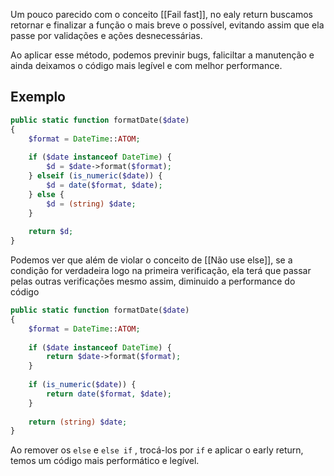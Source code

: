 
Um pouco parecido com o conceito [[Fail fast]], no ealy return buscamos retornar e finalizar a função o mais breve o possível, evitando assim que ela passe por validações e ações desnecessárias.

Ao aplicar esse método, podemos previnir bugs, faliciltar a manutenção e ainda deixamos o código mais legível e com melhor performance.

## Exemplo

``` php
public static function formatDate($date)  
{  
    $format = DateTime::ATOM;  
    
    if ($date instanceof DateTime) {  
        $d = $date->format($format);  
    } elseif (is_numeric($date)) {  
        $d = date($format, $date);  
    } else {  
        $d = (string) $date;  
    }  
    
    return $d;  
}
```

Podemos ver que além de violar o conceito de [[Não use else]], se a condição for verdadeira logo na primeira verificação, ela terá que passar pelas outras verificações mesmo assim, diminuido a performance do código

``` php
public static function formatDate($date)  
{  
    $format = DateTime::ATOM;  
  
    if ($date instanceof DateTime) {  
        return $date->format($format);  
    }  
  
    if (is_numeric($date)) {  
        return date($format, $date);  
    }  
  
    return (string) $date;  
}
```

Ao remover os `else` e `else if` , trocá-los por `if` e aplicar o early return, temos um código mais performático e legível.